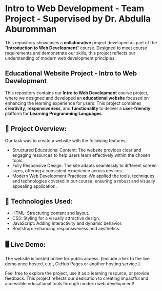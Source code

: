 # Intro to Web Development - Team Project - Supervised by Dr. Abdulla Aburomman
This repository showcases a **collaborative** project developed as part of the "**Introduction to Web Development**" course. Designed to meet course requirements and demonstrate our skills, this project reflects our understanding of modern web development principles.

## Educational Website Project - Intro to Web Development
This repository contains our **Intro to Web Development** course project, where we designed and developed an **educational website** focused on enhancing the learning experience for users. This project combines **creativity**, **responsiveness**, and **functionality** to deliver a **user-friendly** platform for **Learning Programming Languages**.

## 🌟 Project Overview:
Our task was to create a website with the following features:
- Structured Educational Content: The website provides clear and engaging resources to help users learn effectively within the chosen topic.
- Fully Responsive Design: The site adapts seamlessly to different screen sizes, offering a consistent experience across devices.
- Modern Web Development Practices: We applied the tools, techniques, and technologies covered in our course, ensuring a robust and visually appealing application.

## 🚀 Technologies Used:
- HTML: Structuring content and layout.
- CSS: Styling for a visually attractive design.
- JavaScript: Adding interactivity and dynamic behavior.
- Bootstrap: Enhancing responsiveness and aesthetics.

## 🖥️ Live Demo:
The website is hosted online for public access. [Include a link to the live demo once hosted, e.g., GitHub Pages or another hosting service.]

Feel free to explore the project, use it as a learning resource, or provide feedback. This project reflects our dedication to creating impactful and accessible educational tools through modern web development!
